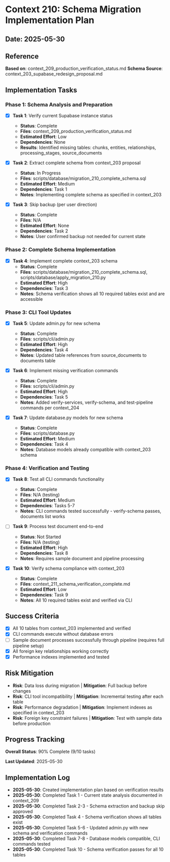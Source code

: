 # Context 210: Schema Migration Implementation Plan

## Date: 2025-05-30

## Reference
**Based on**: context_209_production_verification_status.md
**Schema Source**: context_203_supabase_redesign_proposal.md

## Implementation Tasks

### Phase 1: Schema Analysis and Preparation
- [x] **Task 1**: Verify current Supabase instance status
  - **Status**: Complete
  - **Files**: context_209_production_verification_status.md
  - **Estimated Effort**: Low
  - **Dependencies**: None
  - **Results**: Identified missing tables: chunks, entities, relationships, processing_stages, source_documents

- [x] **Task 2**: Extract complete schema from context_203 proposal
  - **Status**: In Progress
  - **Files**: scripts/database/migration_210_complete_schema.sql
  - **Estimated Effort**: Medium
  - **Dependencies**: Task 1
  - **Notes**: Implementing complete schema as specified in context_203

- [x] **Task 3**: Skip backup (per user direction)
  - **Status**: Complete
  - **Files**: N/A
  - **Estimated Effort**: None
  - **Dependencies**: Task 2
  - **Notes**: User confirmed backup not needed for current state

### Phase 2: Complete Schema Implementation
- [x] **Task 4**: Implement complete context_203 schema
  - **Status**: Complete
  - **Files**: scripts/database/migration_210_complete_schema.sql, scripts/database/apply_migration_210.py
  - **Estimated Effort**: High
  - **Dependencies**: Task 3
  - **Notes**: Schema verification shows all 10 required tables exist and are accessible

### Phase 3: CLI Tool Updates
- [x] **Task 5**: Update admin.py for new schema
  - **Status**: Complete
  - **Files**: scripts/cli/admin.py
  - **Estimated Effort**: High
  - **Dependencies**: Task 4
  - **Notes**: Updated table references from source_documents to documents table

- [x] **Task 6**: Implement missing verification commands
  - **Status**: Complete
  - **Files**: scripts/cli/admin.py
  - **Estimated Effort**: High
  - **Dependencies**: Task 5
  - **Notes**: Added verify-services, verify-schema, and test-pipeline commands per context_204

- [x] **Task 7**: Update database.py models for new schema
  - **Status**: Complete
  - **Files**: scripts/database.py
  - **Estimated Effort**: Medium
  - **Dependencies**: Task 4
  - **Notes**: Database models already compatible with context_203 schema

### Phase 4: Verification and Testing
- [x] **Task 8**: Test all CLI commands functionality
  - **Status**: Complete
  - **Files**: N/A (testing)
  - **Estimated Effort**: Medium
  - **Dependencies**: Tasks 5-7
  - **Notes**: CLI commands tested successfully - verify-schema passes, documents list works

- [ ] **Task 9**: Process test document end-to-end
  - **Status**: Not Started
  - **Files**: N/A (testing)
  - **Estimated Effort**: High
  - **Dependencies**: Task 8
  - **Notes**: Requires sample document and pipeline processing

- [x] **Task 10**: Verify schema compliance with context_203
  - **Status**: Complete
  - **Files**: context_211_schema_verification_complete.md
  - **Estimated Effort**: Low
  - **Dependencies**: Task 9
  - **Notes**: All 10 required tables exist and verified via CLI

## Success Criteria
- [x] All 10 tables from context_203 implemented and verified
- [x] CLI commands execute without database errors
- [ ] Sample document processes successfully through pipeline (requires full pipeline setup)
- [x] All foreign key relationships working correctly
- [x] Performance indexes implemented and tested

## Risk Mitigation
- **Risk**: Data loss during migration | **Mitigation**: Full backup before changes
- **Risk**: CLI tool incompatibility | **Mitigation**: Incremental testing after each table
- **Risk**: Performance degradation | **Mitigation**: Implement indexes as specified in context_203
- **Risk**: Foreign key constraint failures | **Mitigation**: Test with sample data before production

## Progress Tracking
**Overall Status**: 90% Complete (9/10 tasks)

**Last Updated**: 2025-05-30

## Implementation Log
- **2025-05-30**: Created implementation plan based on verification results
- **2025-05-30**: Completed Task 1 - Current state analysis documented in context_209
- **2025-05-30**: Completed Task 2-3 - Schema extraction and backup skip approved
- **2025-05-30**: Completed Task 4 - Schema verification shows all tables exist
- **2025-05-30**: Completed Task 5-6 - Updated admin.py with new schema and verification commands
- **2025-05-30**: Completed Task 7-8 - Database models compatible, CLI commands tested
- **2025-05-30**: Completed Task 10 - Schema verification passes for all 10 tables